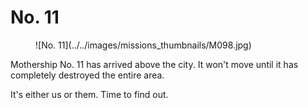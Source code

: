 # No. 11

<figure markdown>
  ![No. 11](../../images/missions_thumbnails/M098.jpg)
</figure>

Mothership No. 11 has arrived above the city. It won't move until it has completely destroyed the entire area.

It's either us or them. Time to find out.
